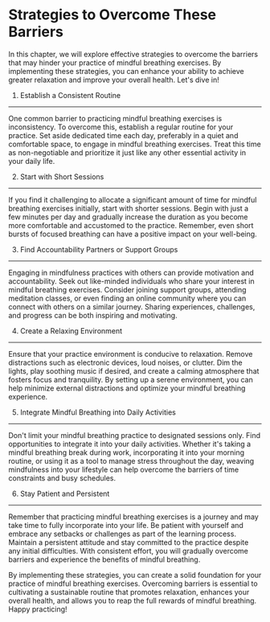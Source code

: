 Strategies to Overcome These Barriers
==============================================

In this chapter, we will explore effective strategies to overcome the barriers that may hinder your practice of mindful breathing exercises. By implementing these strategies, you can enhance your ability to achieve greater relaxation and improve your overall health. Let's dive in!

1. Establish a Consistent Routine
---------------------------------

One common barrier to practicing mindful breathing exercises is inconsistency. To overcome this, establish a regular routine for your practice. Set aside dedicated time each day, preferably in a quiet and comfortable space, to engage in mindful breathing exercises. Treat this time as non-negotiable and prioritize it just like any other essential activity in your daily life.

2. Start with Short Sessions
----------------------------

If you find it challenging to allocate a significant amount of time for mindful breathing exercises initially, start with shorter sessions. Begin with just a few minutes per day and gradually increase the duration as you become more comfortable and accustomed to the practice. Remember, even short bursts of focused breathing can have a positive impact on your well-being.

3. Find Accountability Partners or Support Groups
-------------------------------------------------

Engaging in mindfulness practices with others can provide motivation and accountability. Seek out like-minded individuals who share your interest in mindful breathing exercises. Consider joining support groups, attending meditation classes, or even finding an online community where you can connect with others on a similar journey. Sharing experiences, challenges, and progress can be both inspiring and motivating.

4. Create a Relaxing Environment
--------------------------------

Ensure that your practice environment is conducive to relaxation. Remove distractions such as electronic devices, loud noises, or clutter. Dim the lights, play soothing music if desired, and create a calming atmosphere that fosters focus and tranquility. By setting up a serene environment, you can help minimize external distractions and optimize your mindful breathing experience.

5. Integrate Mindful Breathing into Daily Activities
----------------------------------------------------

Don't limit your mindful breathing practice to designated sessions only. Find opportunities to integrate it into your daily activities. Whether it's taking a mindful breathing break during work, incorporating it into your morning routine, or using it as a tool to manage stress throughout the day, weaving mindfulness into your lifestyle can help overcome the barriers of time constraints and busy schedules.

6. Stay Patient and Persistent
------------------------------

Remember that practicing mindful breathing exercises is a journey and may take time to fully incorporate into your life. Be patient with yourself and embrace any setbacks or challenges as part of the learning process. Maintain a persistent attitude and stay committed to the practice despite any initial difficulties. With consistent effort, you will gradually overcome barriers and experience the benefits of mindful breathing.

By implementing these strategies, you can create a solid foundation for your practice of mindful breathing exercises. Overcoming barriers is essential to cultivating a sustainable routine that promotes relaxation, enhances your overall health, and allows you to reap the full rewards of mindful breathing. Happy practicing!
